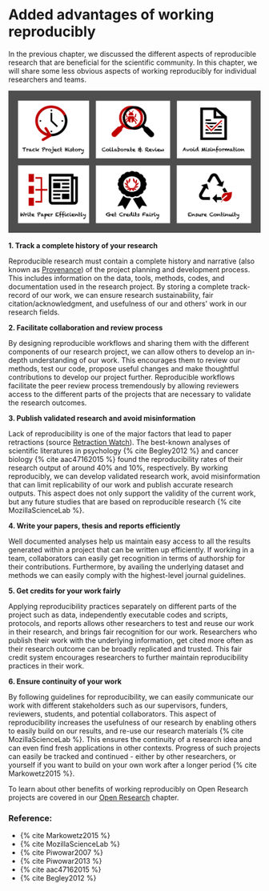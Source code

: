 # Added advantages of working reproducibly

In the previous chapter, we discussed the different aspects of reproducible research that are beneficial for the scientific community. 
In this chapter, we will share some less obvious aspects of working reproducibly for individual researchers and teams.

![Why we should care about working reproducibly](../../figures/reasons_reproducibility.png)

**1. Track a complete history of your research**

Reproducible research must contain a complete history and narrative (also known as [Provenance](https://en.wikipedia.org/wiki/Provenance)) of the project planning and development process. 
This includes information on the data, tools, methods, codes, and documentation used in the research project.
By storing a complete track-record of our work, we can ensure research sustainability, fair citation/acknowledgment, and usefulness of our and others' work in our research fields.

**2. Facilitate collaboration and review process**

By designing reproducible workflows and sharing them with the different components of our research project, we can allow others to develop an in-depth understanding of our work. 
This encourages them to review our methods, test our code, propose useful changes and make thoughtful contributions to develop our project further. 
Reproducible workflows facilitate the peer review process tremendously by allowing reviewers access to the different parts of the projects that are necessary to validate the research outcomes.

**3. Publish validated research and avoid misinformation**

Lack of reproducibility is one of the major factors that lead to paper retractions (source [Retraction Watch](https://retractionwatch.com/)).
The best-known analyses of scientific literatures in psychology {% cite Begley2012 %} and cancer biology {% cite aac47162015 %} found the reproducibility rates of their research output of around 40% and 10%, respectively.
By working reproducibly, we can develop validated research work, avoid misinformation that can limit replicability of our work and publish accurate research outputs.
This aspect does not only support the validity of the current work, but any future studies that are based on reproducible research {% cite MozillaScienceLab %}.

**4. Write your papers, thesis and reports efficiently**

Well documented analyses help us maintain easy access to all the results generated within a project that can be written up efficiently. 
If working in a team, collaborators can easily get recognition in terms of authorship for their contributions. Furthermore, by availing the underlying dataset and methods we can easily comply with the highest-level journal guidelines.

**5. Get credits for your work fairly**

Applying reproducibility practices separately on different parts of the project such as data, independently executable codes and scripts, protocols, and reports allows other researchers to test and reuse our work in their research, and brings fair recognition for our work. 
Researchers who publish their work with the underlying information, get cited more often as their research outcome can be broadly replicated and trusted. 
This fair credit system encourages researchers to further maintain reproducibility practices in their work. 

**6. Ensure continuity of your work**

By following guidelines for reproducibility, we can easily communicate our work with different stakeholders such as our supervisors, funders, reviewers, students, and potential collaborators. 
This aspect of reproducibility increases the usefulness of our research by enabling others to easily build on our results, and re-use our research materials {% cite MozillaScienceLab %}. 
This ensures the continuity of a research idea and can even find fresh applications in other contexts. 
Progress of such projects can easily be tracked and continued - either by other researchers, or yourself if you want to build on your own work after a longer period {% cite Markowetz2015 %}.

To learn about other benefits of working reproducibly on Open Research projects are covered in our [Open Research](../open_research/open_research) chapter.

### Reference:

* {% cite Markowetz2015 %}
* {% cite MozillaScienceLab %}
* {% cite Piwowar2007 %}
* {% cite Piwowar2013 %}
* {% cite aac47162015 %}
* {% cite Begley2012 %}
